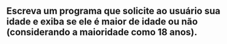 ## Escreva um programa que solicite ao usuário sua idade e exiba se ele é maior de idade ou não (considerando a maioridade como 18 anos).